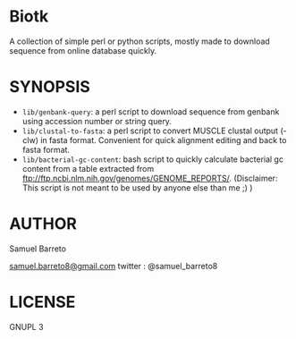 # Biotk

A collection of simple perl or python scripts, mostly made to download sequence
from online database quickly.

# SYNOPSIS

- `lib/genbank-query`: a perl script to download sequence from genbank using
  accession number or string query.
- `lib/clustal-to-fasta`: a perl script to convert MUSCLE clustal output (-clw)
  in fasta format. Convenient for quick alignment editing and back to fasta
  format.
- `lib/bacterial-gc-content`: bash script to quickly calculate bacterial gc
  content from a table extracted from
  ftp://ftp.ncbi.nlm.nih.gov/genomes/GENOME_REPORTS/. (Disclaimer: This script
  is not meant to be used by anyone else than me ;) )

# AUTHOR

Samuel Barreto

samuel.barreto8@gmail.com
twitter : @samuel_barreto8

# LICENSE

GNUPL 3
